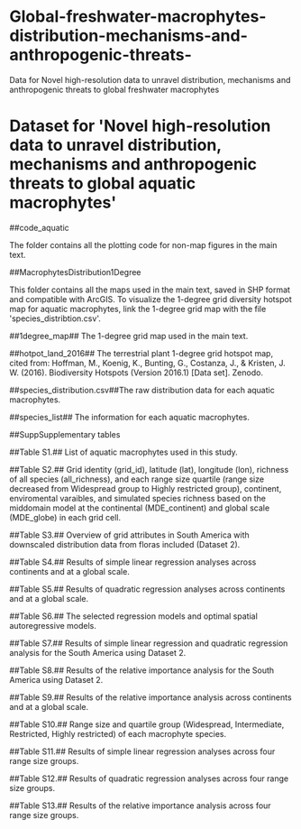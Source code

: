 # Global-freshwater-macrophytes-distribution-mechanisms-and-anthropogenic-threats-
Data for Novel high-resolution data to unravel distribution, mechanisms and anthropogenic threats to global freshwater macrophytes
# Dataset for 'Novel high-resolution data to unravel distribution, mechanisms and anthropogenic threats to global aquatic macrophytes'

##code_aquatic

The folder contains all the plotting code for non-map figures in the main text.

##MacrophytesDistribution1Degree

This folder contains all the maps used in the main text, saved in ​​SHP format​​ and compatible with ​​ArcGIS​​. To visualize the ​​1-degree grid diversity hotspot map for aquatic macrophytes​​, link the 1-degree grid map with the file ​​'species_distribtion.csv'​​. 

##1degree_map## The 1-degree grid map used in the main text.

##hotpot_land_2016## The terrestrial plant 1-degree grid hotspot map, cited from:
​​Hoffman, M., Koenig, K., Bunting, G., Costanza, J., & Kristen, J. W.​​ (2016). Biodiversity Hotspots (Version 2016.1) [Data set]. Zenodo.

##species_distribution.csv##The raw distribution data for each aquatic macrophytes.

##species_list## The information for each aquatic macrophytes.


##SuppSupplementary tables

##Table S1.## List of aquatic macrophytes used in this study.

##Table S2.## Grid identity (grid_id), latitude (lat), longitude (lon), richness of all species (all_richness), and each range size quartile (range size decreased from Widespread group to Highly restricted group), continent, enviromental varaibles, and simulated species richness based on the middomain model at the continental (MDE_continent) and global scale (MDE_globe) in each grid cell. 

##Table S3.## Overview of grid attributes in South America with downscaled distribution data from floras included (Dataset 2). 

##Table S4.## Results of simple linear regression analyses across continents and at a global scale. 

##Table S5.## Results of quadratic regression analyses across continents and at a global scale. 

##Table S6.## The selected regression models and optimal spatial autoregressive models. 

##Table S7.## Results of simple linear regression and quadratic regression analysis for the South America using Dataset 2. 

##Table S8.## Results of the relative importance analysis for the South America using Dataset 2. 

##Table S9.## Results of the relative importance analysis across continents and at a global scale. 

##Table S10.## Range size and quartile group (Widespread, Intermediate, Restricted, Highly restricted) of each macrophyte species.

##Table S11.## Results of simple linear regression analyses across four range size groups. 

##Table S12.## Results of quadratic regression analyses across four range size groups. 

##Table S13.## Results of the relative importance analysis across four range size groups.
